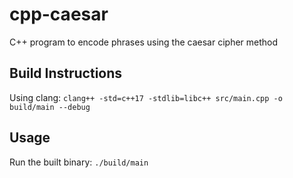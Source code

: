 # cpp-caesar
C++ program to encode phrases using the caesar cipher method

## Build Instructions
Using clang: `clang++ -std=c++17 -stdlib=libc++ src/main.cpp -o build/main --debug`

## Usage
Run the built binary: `./build/main`
